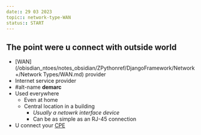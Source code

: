 ```yaml
---
date:: 29 03 2023
topic:: network-type-WAN 
status:: START
---
```


## The point were u connect with outside world 
- [WAN](/obisdian_ntoes/notes_obsidian/ZPythonref/DjangoFramework/Network+/Network Types/WAN.md) provider
- Internet service provider
- #alt-name  **demarc** 
- Used everywhere
	- Even at home 
	- Central location in a building 
		- *Usually a netowrk interface device*
		- Can be as simple as an RJ-45 connection
- U connect your [CPE](/obisdian_ntoes/notes_obsidian/ZPythonref/DjangoFramework/Network+/Phisicall/CPE.md)